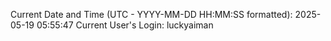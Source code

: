 Current Date and Time (UTC - YYYY-MM-DD HH:MM:SS formatted): 2025-05-19 05:55:47
Current User's Login: luckyaiman
